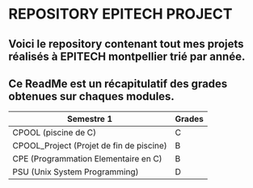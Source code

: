# REPOSITORY EPITECH PROJECT
## Voici le repository contenant tout mes projets réalisés à EPITECH montpellier trié par année.
## Ce ReadMe est un récapitulatif des grades obtenues sur chaques modules.

| Semestre 1 | Grades |
| ----------- | ----------- |
| CPOOL (piscine de C) | C |
| CPOOL_Project (Projet de fin de piscine) | B |
| CPE (Programmation Elementaire en C) | B |
| PSU (Unix System Programming) | D |
